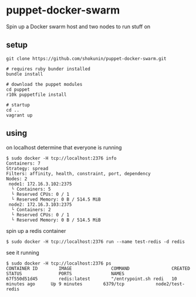 puppet-docker-swarm
===================

Spin up a Docker swarm host and two nodes to run stuff on


setup
-----

```
git clone https://github.com/shokunin/puppet-docker-swarm.git

# requires ruby bunder installed
bundle install

# download the puppet modules
cd puppet
r10k puppetfile install

# startup
cd ..
vagrant up

```

using
-----

on localhost determine that everyone is running

```
$ sudo docker -H tcp://localhost:2376 info
Containers: 7
Strategy: spread
Filters: affinity, health, constraint, port, dependency
Nodes: 2
 node1: 172.16.3.102:2375
  └ Containers: 5
  └ Reserved CPUs: 0 / 1
  └ Reserved Memory: 0 B / 514.5 MiB
 node2: 172.16.3.103:2375
  └ Containers: 2
  └ Reserved CPUs: 0 / 1
  └ Reserved Memory: 0 B / 514.5 MiB
```

spin up a redis container

```
$ sudo docker -H tcp://localhost:2376 run --name test-redis -d redis
```

see it running

```
$ sudo docker -H tcp://localhost:2376 ps
CONTAINER ID        IMAGE               COMMAND                CREATED             STATUS              PORTS               NAMES
67f550d51d45        redis:latest        "/entrypoint.sh redi   10 minutes ago      Up 9 minutes        6379/tcp            node2/test-redis    
```




